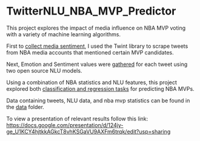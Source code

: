 # TwitterNLU_NBA_MVP_Predictor
This project explores the impact of media influence on NBA MVP voting with a variety of machine learning algorithms.

First to [collect media sentiment](Scraping_Tweets_with_Twint.ipynb), I used the Twint library to scrape tweets from NBA media accounts that mentioned certain MVP candidates.

Next, Emotion and Sentiment values were [gathered](NLU_Analysis_of_Tweets.ipynb) for each tweet using two open source NLU models.

Using a combination of NBA statistics and NLU features, this project explored both [classification and regression tasks](MVP_Classification_and_Regression_Models.ipynb) for predicting NBA MVPs.

Data containing tweets, NLU data, and nba mvp statistics can be found in the [data](/data) folder.

To view a presentation of relevant results follow this link: https://docs.google.com/presentation/d/124jy-ge_U1KCY4hjtkkAGkcT8vhKSGaVU9AXFm6trqk/edit?usp=sharing
